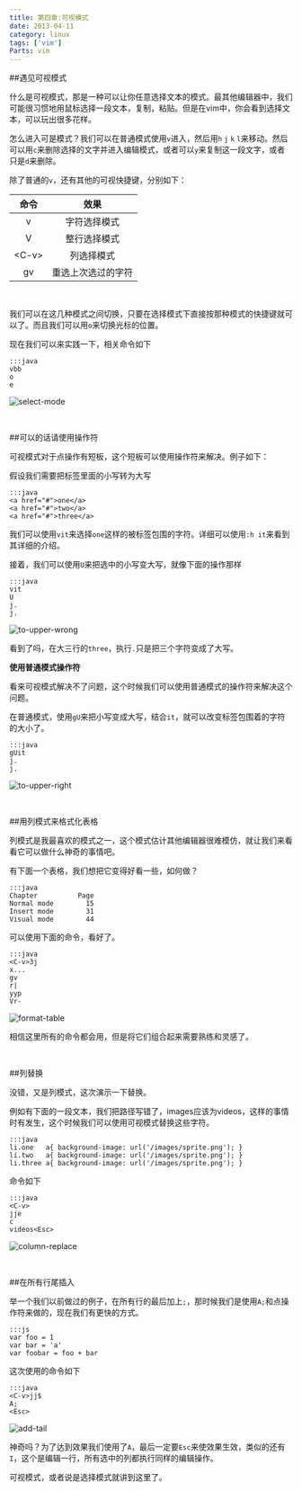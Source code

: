 ```yaml
---
title: 第四章:可视模式
date: 2013-04-11
category: linux
tags: ['vim']
Parts: vim
---
```


##遇见可视模式

什么是可视模式，那是一种可以让你任意选择文本的模式。最其他编辑器中，我们可能很习惯地用鼠标选择一段文本，复制，粘贴。但是在vim中，你会看到选择文本，可以玩出很多花样。
<!-- excerpt -->

怎么进入可是模式？我们可以在普通模式使用`v`进入，然后用`h` `j` `k` `l`来移动。然后可以用`c`来删除选择的文字并进入编辑模式，或者可以`y`来复制这一段文字，或者只是`d`来删除。

除了普通的`v`，还有其他的可视快捷键，分别如下：

命令|效果
:-----:|:-----:
v|字符选择模式
V|整行选择模式
\<C-v\>|列选择模式
gv|重选上次选过的字符

<br/>

我们可以在这几种模式之间切换，只要在选择模式下直接按那种模式的快捷键就可以了。而且我们可以用`o`来切换光标的位置。

现在我们可以来实践一下，相关命令如下

    :::java
    vbb
    o
    e

![select-mode]({filename}/images/forvim/chapter-iv/select-mode.gif)

<br/>

##可以的话请使用操作符

可视模式对于点操作有短板，这个短板可以使用操作符来解决。例子如下：

假设我们需要把标签里面的小写转为大写

    :::java
    <a href="#">one</a>
    <a href="#">two</a>
    <a href="#">three</a>

我们可以使用`vit`来选择`one`这样的被标签包围的字符。详细可以使用`:h it`来看到其详细的介绍。

接着，我们可以使用`U`来把选中的小写变大写，就像下面的操作那样

    :::java
    vit
    U
    j.
    j.

![to-upper-wrong]({filename}/images/forvim/chapter-iv/to-upper-wrong.gif)

看到了吗，在大三行的`three`，执行`.`只是把三个字符变成了大写。

**使用普通模式操作符**

看来可视模式解决不了问题，这个时候我们可以使用普通模式的操作符来解决这个问题。

在普通模式，使用`gU`来把小写变成大写，结合`it`，就可以改变标签包围着的字符的大小了。

    :::java
    gUit
    j.
    j.

![to-upper-right]({filename}/images/forvim/chapter-iv/to-upper-right.gif)

<br/>

##用列模式来格式化表格

列模式是我最喜欢的模式之一，这个模式估计其他编辑器很难模仿，就让我们来看看它可以做什么神奇的事情吧。

有下面一个表格，我们想把它变得好看一些，如何做？

    :::java
    Chapter	         Page
    Normal mode        15
    Insert mode        31
    Visual mode        44

可以使用下面的命令，看好了。

    :::java
    <C-v>3j
    x...
    gv
    r|
    yyp
    Vr-

![format-table]({filename}/images/forvim/chapter-iv/format-table.gif)

相信这里所有的命令都会用，但是将它们组合起来需要熟练和灵感了。

<br/>

##列替换

没错，又是列模式，这次演示一下替换。

例如有下面的一段文本，我们把路径写错了，images应该为videos，这样的事情时有发生，这个时候我们可以使用可视模式替换这些字符。

    :::java
    li.one   a{ background-image: url('/images/sprite.png'); }
    li.two   a{ background-image: url('/images/sprite.png'); }
    li.three a{ background-image: url('/images/sprite.png'); }

命令如下

    :::java
    <C-v>
    jje
    c
    videos<Esc>

![column-replace]({filename}/images/forvim/chapter-iv/column-replace.gif)

<br/>

##在所有行尾插入

举一个我们以前做过的例子，在所有行的最后加上`;`，那时候我们是使用`A;`和点操作符来做的，现在我们有更快的方式。

    :::js
    var foo = 1
    var bar = 'a'
    var foobar = foo + bar

这次使用的命令如下

    :::java
    <C-v>jj$
    A;
    <Esc>

![add-tail]({filename}/images/forvim/chapter-iv/add-tail.gif)

神奇吗？为了达到效果我们使用了`A`，最后一定要`Esc`来使效果生效，类似的还有`I`，这个是编辑一行，所有选中的列都执行同样的编辑操作。

可视模式，或者说是选择模式就讲到这里了。
